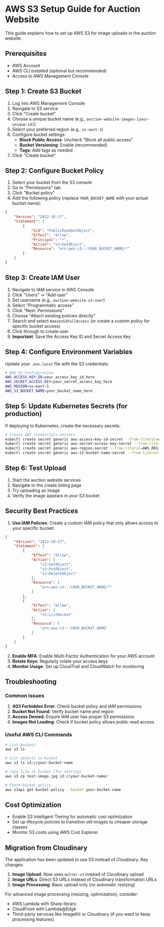 # AWS S3 Setup Guide for Auction Website

This guide explains how to set up AWS S3 for image uploads in the auction website.

## Prerequisites

- AWS Account
- AWS CLI installed (optional but recommended)
- Access to AWS Management Console

## Step 1: Create S3 Bucket

1. Log into AWS Management Console
2. Navigate to S3 service
3. Click "Create bucket"
4. Choose a unique bucket name (e.g., `auction-website-images-[your-unique-id]`)
5. Select your preferred region (e.g., `us-east-1`)
6. Configure bucket settings:
   - **Block Public Access**: Uncheck "Block all public access" 
   - **Bucket Versioning**: Enable (recommended)
   - **Tags**: Add tags as needed
7. Click "Create bucket"

## Step 2: Configure Bucket Policy

1. Select your bucket from the S3 console
2. Go to "Permissions" tab
3. Click "Bucket policy"
4. Add the following policy (replace `YOUR_BUCKET_NAME` with your actual bucket name):

```json
{
    "Version": "2012-10-17",
    "Statement": [
        {
            "Sid": "PublicReadGetObject",
            "Effect": "Allow",
            "Principal": "*",
            "Action": "s3:GetObject",
            "Resource": "arn:aws:s3:::YOUR_BUCKET_NAME/*"
        }
    ]
}
```

## Step 3: Create IAM User

1. Navigate to IAM service in AWS Console
2. Click "Users" → "Add user"
3. Set username (e.g., `auction-website-s3-user`)
4. Select "Programmatic access"
5. Click "Next: Permissions"
6. Choose "Attach existing policies directly"
7. Search and select `AmazonS3FullAccess` (or create a custom policy for specific bucket access)
8. Click through to create user
9. **Important**: Save the Access Key ID and Secret Access Key

## Step 4: Configure Environment Variables

Update your `.env.local` file with the S3 credentials:

```bash
# AWS S3 Configuration
AWS_ACCESS_KEY_ID=your_access_key_id_here
AWS_SECRET_ACCESS_KEY=your_secret_access_key_here
AWS_REGION=us-east-1
AWS_S3_BUCKET_NAME=your_bucket_name_here
```

## Step 5: Update Kubernetes Secrets (for production)

If deploying to Kubernetes, create the necessary secrets:

```bash
# Create AWS credentials secrets
kubectl create secret generic aws-access-key-id-secret --from-literal=AWS_ACCESS_KEY_ID=your_access_key_id
kubectl create secret generic aws-secret-access-key-secret --from-literal=AWS_SECRET_ACCESS_KEY=your_secret_access_key
kubectl create secret generic aws-region-secret --from-literal=AWS_REGION=us-east-1
kubectl create secret generic aws-s3-bucket-name-secret --from-literal=AWS_S3_BUCKET_NAME=your_bucket_name
```

## Step 6: Test Upload

1. Start the auction website services
2. Navigate to the create listing page
3. Try uploading an image
4. Verify the image appears in your S3 bucket

## Security Best Practices

1. **Use IAM Policies**: Create a custom IAM policy that only allows access to your specific bucket:

```json
{
    "Version": "2012-10-17",
    "Statement": [
        {
            "Effect": "Allow",
            "Action": [
                "s3:GetObject",
                "s3:PutObject",
                "s3:DeleteObject"
            ],
            "Resource": [
                "arn:aws:s3:::YOUR_BUCKET_NAME/*"
            ]
        },
        {
            "Effect": "Allow",
            "Action": [
                "s3:ListBucket"
            ],
            "Resource": [
                "arn:aws:s3:::YOUR_BUCKET_NAME"
            ]
        }
    ]
}
```

2. **Enable MFA**: Enable Multi-Factor Authentication for your AWS account
3. **Rotate Keys**: Regularly rotate your access keys
4. **Monitor Usage**: Set up CloudTrail and CloudWatch for monitoring

## Troubleshooting

### Common Issues

1. **403 Forbidden Error**: Check bucket policy and IAM permissions
2. **Bucket Not Found**: Verify bucket name and region
3. **Access Denied**: Ensure IAM user has proper S3 permissions
4. **Images Not Loading**: Check if bucket policy allows public read access

### Useful AWS CLI Commands

```bash
# List buckets
aws s3 ls

# List objects in bucket
aws s3 ls s3://your-bucket-name

# Copy file to bucket (for testing)
aws s3 cp test-image.jpg s3://your-bucket-name/

# Check bucket policy
aws s3api get-bucket-policy --bucket your-bucket-name
```

## Cost Optimization

- Enable S3 Intelligent Tiering for automatic cost optimization
- Set up lifecycle policies to transition old images to cheaper storage classes
- Monitor S3 costs using AWS Cost Explorer

## Migration from Cloudinary

The application has been updated to use S3 instead of Cloudinary. Key changes:

1. **Image Upload**: Now uses `multer-s3` instead of Cloudinary upload
2. **Image URLs**: Direct S3 URLs instead of Cloudinary transformation URLs
3. **Image Processing**: Basic upload only (no automatic resizing)

For advanced image processing (resizing, optimization), consider:
- AWS Lambda with Sharp library
- CloudFront with Lambda@Edge
- Third-party services like ImageKit or Cloudinary (if you want to keep processing features)

